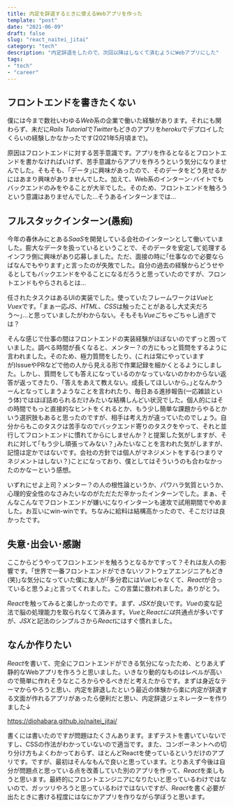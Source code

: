 ```yaml
---
title: 内定を辞退するときに使えるWebアプリを作った
template: "post"
date: "2021-06-09"
draft: false
slug: "react_naitei_jitai"
category: "tech"
description: "内定辞退をしたので、次回以降はしなくて済むようにWebアプリにした"
tags:
- "tech"
- "career"
---
```


## フロントエンドを書きたくない

僕には今まで数社いわゆる*Web*系の企業で働いた経験があります。それにも関わらず、未だに*Rails Tutorial*で*Twitter*もどきのアプリを*heroku*でデプロイしたくらいの経験しかなかったです(2021年5月頃まで)。

原因はフロントエンドに対する苦手意識です。アプリを作るとなるとフロントエンドを書かなければいけず、苦手意識からアプリを作ろうという気分になりませんでした。そもそも、｢データ｣に興味があったので、そのデータをどう見せるかにはあまり興味がありませんでした。加えて、Web系のインターン･バイトでもバックエンドのみをやることが大半でした。そのため、フロントエンドを触ろうという意識はありませんでした...そうあるインターンまでは...



## フルスタックインターン(愚痴)

今年の春休みにとある*SaaS*を開発している会社のインターンとして働いていました。膨大なデータを扱っているということで、そのデータを安定して処理するインフラ側に興味があり応募しました。ただ、面接の時に｢仕事なので必要ならばなんでもやります｣と言ったのが失敗でした。自分の過去の経験からどうせやるとしてもバックエンドをやることになるだろうと思っていたのですが、フロントエンドもやらされるとは...

任されたタスクはあるUIの実装でした。使っていたフレームワークは*Vue*と*Vuex*です。｢まぁ一応*JS*、*HTML*、*CSS*は触ったことがあるし大丈夫だろう〜｣...と思っていましたがわからない。そもそも*Vue*ごちゃごちゃし過ぎでは？

そんな感じで仕事の間はフロントエンドの実装経験がほぼないのでずっと困っていました。調べる時間が長くなると、メンター？の方にもっと質問をするように言われました。そのため、極力質問をしたり、(これは常にやっていますが)IssueやPRなどで他の人から見える形で作業記録を細かくとるようにしました。しかし、質問をしても答えになっているのかなっていないのかわからない返答が返ってきたり、｢答えをあえて教えない。成長してほしいから。｣となんかうーんとなってしまうようなことを言われたり、毎日ある進捗報告(一応雑談という体)ではほぼ詰められるだけみたいな結構しんどい状況でした。個人的にはその時間でもっと直接的なヒントをくれるとか、もう少し簡単な課題からやるとかいう選択肢もあると思ったのですが、相手は考え方が違っていたのでしょう。自分からもこのタスクは苦手なのでバックエンド寄りのタスクをやって、それと並行してフロントエンドに慣れてからにしませんか？と提案した気がしますが、それに対して｢もう少し頑張ってみない？｣みたいなことを言われた気がしますが、記憶は定かではないです。会社の方針では個人がマネジメントをする(つまりマネジメントはしない？)ことになっており、僕としてはそういうのも合わなかったのかなーという感想。

いずれにせよ上司？メンター？の人の根性論というか、パワハラ気質というか、心理的安全性のなさみたいなのがただただ辛かったインターンでした。まぁ、そんなこんなでフロントエンドが嫌いになりインターンも速攻で試用期間でやめました。お互いにwin-winです。ちなみに給料は結構高かったので、そこだけは良かったです。

## 失意･出会い･感謝

ここからどうやってフロントエンドを触ろうとなるかですって？それは友人の影響です。｢世界で一番フロントエンドができないソフトウェアエンジニアもどき(笑)｣な気分になっていた僕に友人が｢多分君には*Vue*じゃなくて、*React*が合っていると思うよ｣と言ってくれました。この言葉に救われました。ありがとう。

*React*を触ってみると楽しかったのです。まず、*JSX*が良いです。*Vue*の変な記法で脳の処理能力を取られなくて済みます。*Vue*と*Reactには*共通点が多いですが、*JSX*と記法のシンプルさから*React*にはすぐ慣れました。

## なんか作りたい

*React*を書いて、完全にフロントエンドができる気分になったため、とりあえず静的なWebアプリを作ろうと思いました。いきなり動的なものはレベルが高いので簡単に作れそうなところからやるべきだと考えたからです。まずは身近なテーマからやろうと思い、内定を辞退したという最近の体験から楽に内定が辞退する文面が作れるアプリがあったら便利だと思い、内定辞退ジェネレーターを作りました↓

https://diohabara.github.io/naitei_jitai/

書くには書いたのですが問題はたくさんあります。まずテストを書いていないですし、CSSの作法がわかっていないので適当です。また、コンポーネントへの切り分け方もよくわかっておらず、ほとんどReactを使っているというだけのアプリです。ですが、最初はそんなもんで良いと思っています。とりあえず今後は自分が問題点と思っている点を改善していた別のアプリを作って、*React*を楽しもうと思います。最終的にフロントエンジニアになりたいと思っているわけではないので、ガッツリやろうと思っているわけではないですが、*React*を書く必要が出たときに書ける程度にはなにかアプリを作りながら学ぼうと思います。
